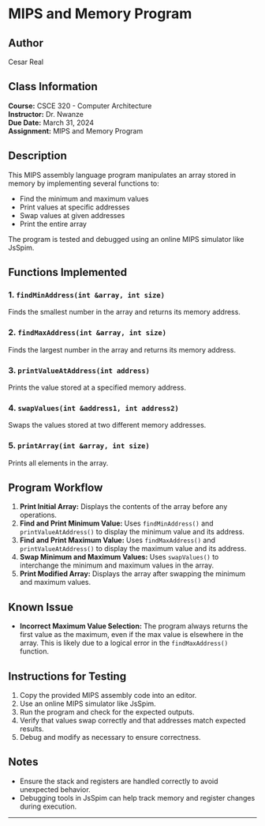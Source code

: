 # MIPS and Memory Program

## Author
Cesar Real

## Class Information
**Course:** CSCE 320 - Computer Architecture  
**Instructor:** Dr. Nwanze  
**Due Date:** March 31, 2024  
**Assignment:** MIPS and Memory Program  

## Description
This MIPS assembly language program manipulates an array stored in memory by implementing several functions to:
- Find the minimum and maximum values
- Print values at specific addresses
- Swap values at given addresses
- Print the entire array

The program is tested and debugged using an online MIPS simulator like JsSpim.

## Functions Implemented
### 1. `findMinAddress(int &array, int size)`
Finds the smallest number in the array and returns its memory address.

### 2. `findMaxAddress(int &array, int size)`
Finds the largest number in the array and returns its memory address.

### 3. `printValueAtAddress(int address)`
Prints the value stored at a specified memory address.

### 4. `swapValues(int &address1, int address2)`
Swaps the values stored at two different memory addresses.

### 5. `printArray(int &array, int size)`
Prints all elements in the array.

## Program Workflow
1. **Print Initial Array:** Displays the contents of the array before any operations.
2. **Find and Print Minimum Value:** Uses `findMinAddress()` and `printValueAtAddress()` to display the minimum value and its address.
3. **Find and Print Maximum Value:** Uses `findMaxAddress()` and `printValueAtAddress()` to display the maximum value and its address.
4. **Swap Minimum and Maximum Values:** Uses `swapValues()` to interchange the minimum and maximum values in the array.
5. **Print Modified Array:** Displays the array after swapping the minimum and maximum values.

## Known Issue
- **Incorrect Maximum Value Selection:** The program always returns the first value as the maximum, even if the max value is elsewhere in the array. This is likely due to a logical error in the `findMaxAddress()` function.

## Instructions for Testing
1. Copy the provided MIPS assembly code into an editor.
2. Use an online MIPS simulator like JsSpim.
3. Run the program and check for the expected outputs.
4. Verify that values swap correctly and that addresses match expected results.
5. Debug and modify as necessary to ensure correctness.

## Notes
- Ensure the stack and registers are handled correctly to avoid unexpected behavior.
- Debugging tools in JsSpim can help track memory and register changes during execution.

---

